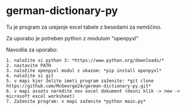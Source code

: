 # german-dictionary-py
Tu je program za urejanje excel tabele  z besedami za nemščino.

Za uporabo je potreben python z modulom "openpyxl"

Navodila za uporabo:

    1. naložite si python 3: *https://www.python.org/downloads/*
    2. nastavite PATH
    3. naložite openpyxl modul z ukazom: *pip install openpyxl*
    4. naložite si git
    5. v mapi kjer želite imeti program zaženite: *git clone https://github.com/McGeorge24/german-dictionary-py.git*
    6. v mapi assets naredite nov excel dokument (desni klik -> new -> microsoft excel worksheet)
    7. Zaženite program: v mapi zaženite *python main.py*